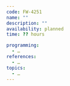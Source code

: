 ```yaml
---
code: FW-4251
name: ""
description: ""
availability: planned
time: ?? hours

programming:
  - …
references:
  - …
topics:
  - …
---
```

